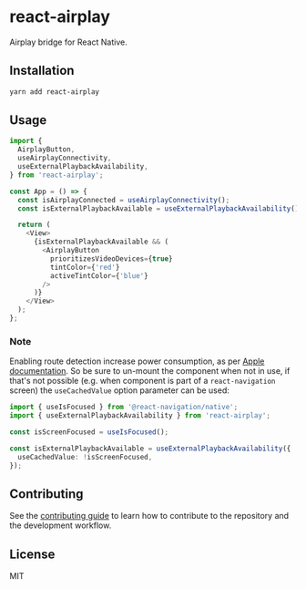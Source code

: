 # react-airplay

Airplay bridge for React Native.

## Installation

```sh
yarn add react-airplay
```

## Usage

```typescript
import {
  AirplayButton,
  useAirplayConnectivity,
  useExternalPlaybackAvailability,
} from 'react-airplay';

const App = () => {
  const isAirplayConnected = useAirplayConnectivity();
  const isExternalPlaybackAvailable = useExternalPlaybackAvailability();

  return (
    <View>
      {isExternalPlaybackAvailable && (
        <AirplayButton
          prioritizesVideoDevices={true}
          tintColor={'red'}
          activeTintColor={'blue'}
        />
      )}
    </View>
  );
};
```

### Note

Enabling route detection increase power consumption, as per [Apple documentation](https://developer.apple.com/documentation/avfoundation/avroutedetector/2915762-isroutedetectionenabled). So be sure to un-mount the component when not in use, if that's not possible (e.g. when component is part of a `react-navigation` screen) the `useCachedValue` option parameter can be used:

```typescript
import { useIsFocused } from '@react-navigation/native';
import { useExternalPlaybackAvailability } from 'react-airplay';

const isScreenFocused = useIsFocused();

const isExternalPlaybackAvailable = useExternalPlaybackAvailability({
  useCachedValue: !isScreenFocused,
});
```

## Contributing

See the [contributing guide](CONTRIBUTING.md) to learn how to contribute to the repository and the development workflow.

## License

MIT
